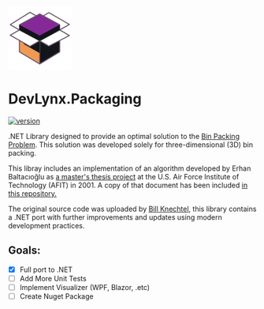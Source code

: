 <img src="./res/pack.svg" width="128" alt="logo">

# DevLynx.Packaging 
[![version](https://img.shields.io/badge/version-1.0-yellow.svg)](https://semver.org)

.NET Library designed to provide an optimal solution to the [Bin Packing Problem](https://en.wikipedia.org/wiki/Bin_packing_problem). This solution was developed solely for three-dimensional (3D) bin packing.

This libray includes an implementation of an algorithm developed by Erhan Baltacıoğlu as [a master's thesis project](https://www.inderscienceonline.com/doi/abs/10.1504/IJOR.2006.009300) at the U.S. Air Force Institute of Technology (AFIT) in 2001. A copy of that document has been included [in this repository.](./docs/Three%20Dimensional%20Pallet-Packing%20Problem%20A%20Human%20Intelligence-based%20Heuristic%20Approach.pdf)

The original source code was uploaded by [Bill Knechtel](https://github.com/wknechtel/3d-bin-pack), this library contains a .NET port with further improvements and updates using modern development practices.

## Goals: 
 - [x] Full port to .NET
 - [ ] Add More Unit Tests
 - [ ] Implement Visualizer (WPF, Blazor, .etc)
 - [ ] Create Nuget Package